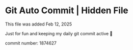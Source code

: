 # Git Auto Commit | Hidden File

This file was added Feb 12, 2025

Just for fun and keeping my daily git commit active 🤪

commit number: 1874627
